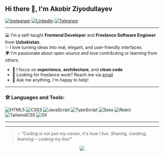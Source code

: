 <h2>Hi there 👋, I'm Akobir Ziyodullayev</h2>

[![Instagram](https://img.shields.io/badge/-@ziiyodullayevv-E4405F?style=flat&logo=Instagram&logoColor=white)](https://www.instagram.com/ziiyodullayevv/)
[![LinkedIn](https://img.shields.io/badge/-ziiyodullayevv-0077B5?style=flat&logo=Linkedin&logoColor=white)](https://www.linkedin.com/in/ziiyodullayevv/)
[![Telegram](https://img.shields.io/badge/-@ziiyodullayevv-26A5E4?style=flat&logo=telegram&logoColor=white)](https://t.me/akobirjs)

---

💻 I’m a self-taught **Frontend Developer** and **Freelance Software Engineer** from **Uzbekistan**.  
✨ I love turning ideas into real, elegant, and user-friendly interfaces.  
🌍 I'm passionate about open-source and love contributing or learning from others.

- 🚀 I focus on **experience**, **architecture**, and **clean code**
- 💼 Looking for freelance work? Reach me via [email](mailto:akobirjsdev@gmail.com)
- 💬 Ask me anything, I'm happy to help!

---

### 🛠️ Languages and Tools:

![HTML5](https://img.shields.io/badge/-HTML5-E34F26?style=flat-square&logo=html5&logoColor=white)
![CSS3](https://img.shields.io/badge/-CSS3-1572B6?style=flat-square&logo=css3)
![JavaScript](https://img.shields.io/badge/-JavaScript-F7DF1E?style=flat-square&logo=javascript&logoColor=black)
![TypeScript](https://img.shields.io/badge/-TypeScript-3178C6?style=flat-square&logo=typescript&logoColor=white)
![Sass](https://img.shields.io/badge/-Sass-CC6699?style=flat-square&logo=sass&logoColor=white)
![React](https://img.shields.io/badge/-React-20232A?style=flat-square&logo=react)
![TailwindCSS](https://img.shields.io/badge/-TailwindCSS-38B2AC?style=flat-square&logo=tailwind-css)
![Git](https://img.shields.io/badge/-Git-F05032?style=flat-square&logo=git&logoColor=white)

---


---

> 💡 *"Coding is not just my career, it's how I live. Sharing, creating, learning – codeng my live!"*

<p align="center">
  <img src="https://raw.githubusercontent.com/mayhemantt/mayhemantt/Update/svg/Bottom.svg" />
</p>

